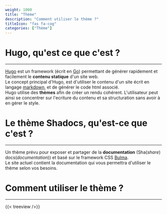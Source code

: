 ```yaml
---
weight: 1000
title: "Thème"
description: "Comment utiliser le thème ?"
titleIcon: "fas fa-cog"
categories: ["Thème"]
---
```


# Hugo, qu'est ce que c'est ?
---

[Hugo](https://gohugo.io/) est un framework (écrit en [Go](https://golang.org/)) permettant de générer rapidement et facilement le **contenu statique** d'un site web.  
Le concept principal d'Hugo, est d'utiliser le contenu d'un site écrit en langage [markdown](./markdown), et de générer le code html associé.  
Hugo utilise des **thèmes** afin de créer un rendu cohérent. L'utilisateur peut ainsi se concentrer sur l'ecriture du contenu et sa structuration sans avoir à en gérer le style.

# Le thème Shadocs, qu'est-ce que c'est ?
---

Un thème prévu pour exposer et partager de la **documentation** (Sha(*share*) docs(*documentation*)) et basé sur le framework CSS [Bulma](https://bulma.io/).  
Le site actuel contient la documentation qui vous permettra d'utiliser le thème selon vos besoins.

# Comment utiliser le thème ?
---

{{< treeview />}}
